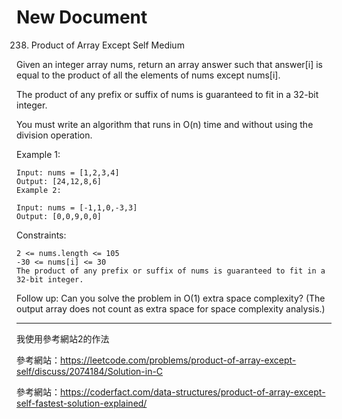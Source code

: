 # New Document

238. Product of Array Except Self
Medium


Given an integer array nums, return an array answer such that answer[i] is equal to the product of all the elements of nums except nums[i].

The product of any prefix or suffix of nums is guaranteed to fit in a 32-bit integer.

You must write an algorithm that runs in O(n) time and without using the division operation.

 

Example 1:
```
Input: nums = [1,2,3,4]
Output: [24,12,8,6]
Example 2:
```
```
Input: nums = [-1,1,0,-3,3]
Output: [0,0,9,0,0]
``` 

Constraints:
```
2 <= nums.length <= 105
-30 <= nums[i] <= 30
The product of any prefix or suffix of nums is guaranteed to fit in a 32-bit integer.
``` 

Follow up: Can you solve the problem in O(1) extra space complexity? (The output array does not count as extra space for space complexity analysis.)

__________________________________________________________
我使用參考網站2的作法



參考網站：https://leetcode.com/problems/product-of-array-except-self/discuss/2074184/Solution-in-C

參考網站：https://coderfact.com/data-structures/product-of-array-except-self-fastest-solution-explained/
